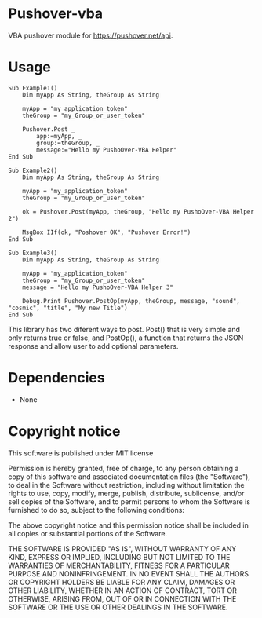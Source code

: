 Pushover-vba
============

VBA pushover module for https://pushover.net/api.

Usage
=====
```vba
Sub Example1()
    Dim myApp As String, theGroup As String
    
    myApp = "my_application_token"
    theGroup = "my_Group_or_user_token"
    
    Pushover.Post _
        app:=myApp, _
        group:=theGroup, _
        message:="Hello my PushoOver-VBA Helper"
End Sub

Sub Example2()
    Dim myApp As String, theGroup As String
    
    myApp = "my_application_token"
    theGroup = "my_Group_or_user_token"
    
    ok = Pushover.Post(myApp, theGroup, "Hello my PushoOver-VBA Helper 2")
            
    MsgBox IIf(ok, "Poshover OK", "Pushover Error!")
End Sub

Sub Example3()
    Dim myApp As String, theGroup As String
    
    myApp = "my_application_token"
    theGroup = "my_Group_or_user_token"
    message = "Hello my PushoOver-VBA Helper 3"
    
    Debug.Print Pushover.PostOp(myApp, theGroup, message, "sound", "cosmic", "title", "My new Title")
End Sub
```
   
This library has two diferent ways to post. Post() that is very simple and only returns true or false, and PostOp(), a function that returns the JSON response and allow user to add optional parameters.

Dependencies
============
* None

Copyright notice
============

This software is published under MIT license 

Permission is hereby granted, free of charge, to any person obtaining a copy of this software and associated documentation files (the "Software"), to deal in the Software without restriction, including without limitation the rights to use, copy, modify, merge, publish, distribute, sublicense, and/or sell copies of the Software, and to permit persons to whom the Software is furnished to do so, subject to the following conditions:

The above copyright notice and this permission notice shall be included in all copies or substantial portions of the Software.

THE SOFTWARE IS PROVIDED "AS IS", WITHOUT WARRANTY OF ANY KIND, EXPRESS OR IMPLIED, INCLUDING BUT NOT LIMITED TO THE WARRANTIES OF MERCHANTABILITY, FITNESS FOR A PARTICULAR PURPOSE AND NONINFRINGEMENT. IN NO EVENT SHALL THE AUTHORS OR COPYRIGHT HOLDERS BE LIABLE FOR ANY CLAIM, DAMAGES OR OTHER LIABILITY, WHETHER IN AN ACTION OF CONTRACT, TORT OR OTHERWISE, ARISING FROM, OUT OF OR IN CONNECTION WITH THE SOFTWARE OR THE USE OR OTHER DEALINGS IN THE SOFTWARE.
